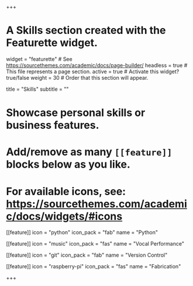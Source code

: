 +++
# A Skills section created with the Featurette widget.
widget = "featurette"  # See https://sourcethemes.com/academic/docs/page-builder/
headless = true  # This file represents a page section.
active = true  # Activate this widget? true/false
weight = 30  # Order that this section will appear.

title = "Skills"
subtitle = ""

# Showcase personal skills or business features.
#
# Add/remove as many `[[feature]]` blocks below as you like.
#
# For available icons, see: https://sourcethemes.com/academic/docs/widgets/#icons

[[feature]]
  icon = "python"
  icon_pack = "fab"
  name = "Python"

[[feature]]
  icon = "music"
  icon_pack = "fas"
  name = "Vocal Performance"

[[feature]]
  icon = "git"
  icon_pack = "fab"
  name = "Version Control"

[[feature]]
  icon = "raspberry-pi"
  icon_pack = "fas"
  name = "Fabrication"

+++

